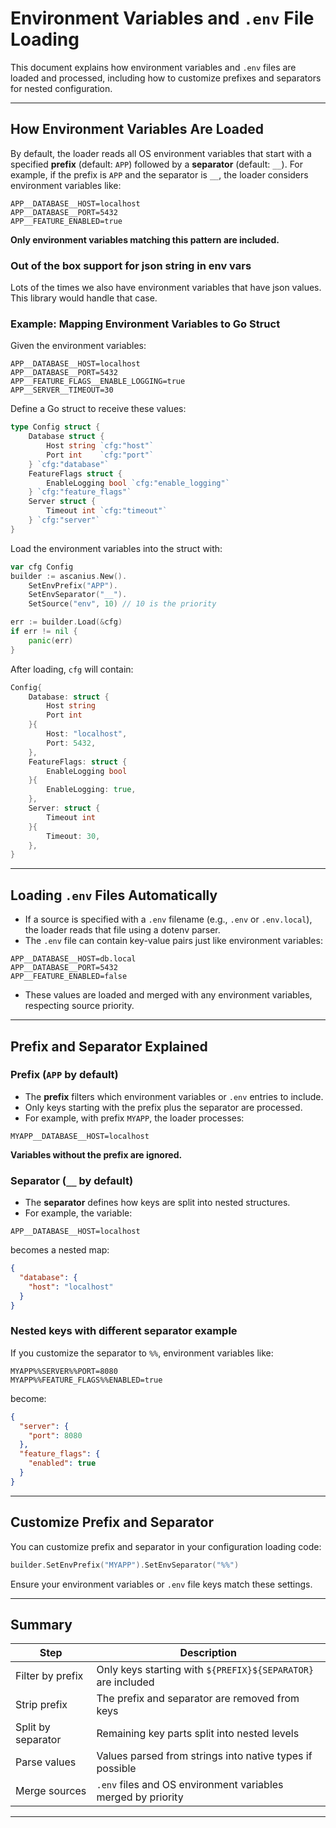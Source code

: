 # Environment Variables and `.env` File Loading

This document explains how environment variables and `.env` files are loaded and processed,
including how to customize prefixes and separators for nested configuration.


---

## How Environment Variables Are Loaded

By default, the loader reads all OS environment variables that start with a specified **prefix** (default: `APP`) followed by a **separator** (default: `__`).
For example, if the prefix is `APP` and the separator is `__`, the loader considers environment variables like:

```
APP__DATABASE__HOST=localhost
APP__DATABASE__PORT=5432
APP__FEATURE_ENABLED=true
```

**Only environment variables matching this pattern are included.**

### Out of the box support for json string in env vars
Lots of the times we also have environment variables that have json values. This library would handle that case.


### Example: Mapping Environment Variables to Go Struct

Given the environment variables:

```
APP__DATABASE__HOST=localhost
APP__DATABASE__PORT=5432
APP__FEATURE_FLAGS__ENABLE_LOGGING=true
APP__SERVER__TIMEOUT=30
```

Define a Go struct to receive these values:

```go
type Config struct {
    Database struct {
        Host string `cfg:"host"`
        Port int    `cfg:"port"`
    } `cfg:"database"`
    FeatureFlags struct {
        EnableLogging bool `cfg:"enable_logging"`
    } `cfg:"feature_flags"`
    Server struct {
        Timeout int `cfg:"timeout"`
    } `cfg:"server"`
}
```

Load the environment variables into the struct with:

```go
var cfg Config
builder := ascanius.New().
    SetEnvPrefix("APP").
    SetEnvSeparator("__").
    SetSource("env", 10) // 10 is the priority

err := builder.Load(&cfg)
if err != nil {
    panic(err)
}
```

After loading, `cfg` will contain:

```go
Config{
    Database: struct {
        Host string
        Port int
    }{
        Host: "localhost",
        Port: 5432,
    },
    FeatureFlags: struct {
        EnableLogging bool
    }{
        EnableLogging: true,
    },
    Server: struct {
        Timeout int
    }{
        Timeout: 30,
    },
}
```

---

## Loading `.env` Files Automatically

- If a source is specified with a `.env` filename (e.g., `.env` or `.env.local`), the loader reads that file using a dotenv parser.
- The `.env` file can contain key-value pairs just like environment variables:

```
APP__DATABASE__HOST=db.local
APP__DATABASE__PORT=5432
APP__FEATURE_ENABLED=false
```

- These values are loaded and merged with any environment variables, respecting source priority.

---

## Prefix and Separator Explained

### Prefix (`APP` by default)

- The **prefix** filters which environment variables or `.env` entries to include.
- Only keys starting with the prefix plus the separator are processed.
- For example, with prefix `MYAPP`, the loader processes:

```
MYAPP__DATABASE__HOST=localhost
```

**Variables without the prefix are ignored.**

### Separator (`__` by default)

- The **separator** defines how keys are split into nested structures.
- For example, the variable:

```
APP__DATABASE__HOST=localhost
```

becomes a nested map:

```json
{
  "database": {
    "host": "localhost"
  }
}
```

### Nested keys with different separator example

If you customize the separator to `%%`, environment variables like:

```
MYAPP%%SERVER%%PORT=8080
MYAPP%%FEATURE_FLAGS%%ENABLED=true
```

become:

```json
{
  "server": {
    "port": 8080
  },
  "feature_flags": {
    "enabled": true
  }
}
```

---

## Customize Prefix and Separator

You can customize prefix and separator in your configuration loading code:

```go
builder.SetEnvPrefix("MYAPP").SetEnvSeparator("%%")
```

Ensure your environment variables or `.env` file keys match these settings.

---

## Summary

| Step                     | Description                                          |
|--------------------------|------------------------------------------------------|
| Filter by prefix         | Only keys starting with `${PREFIX}${SEPARATOR}` are included |
| Strip prefix             | The prefix and separator are removed from keys       |
| Split by separator       | Remaining key parts split into nested levels         |
| Parse values             | Values parsed from strings into native types if possible  |
| Merge sources            | `.env` files and OS environment variables merged by priority |

---
